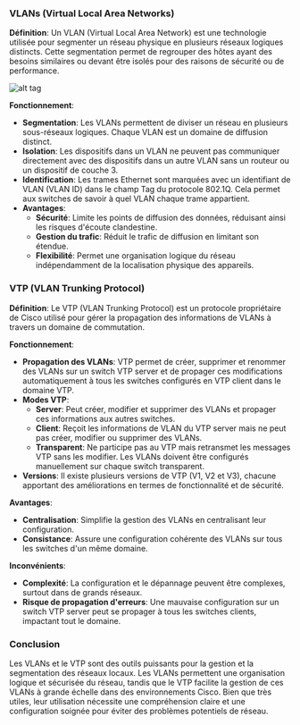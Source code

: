 ### VLANs (Virtual Local Area Networks)

**Définition**: 
Un VLAN (Virtual Local Area Network) est une technologie utilisée pour segmenter un réseau physique en plusieurs réseaux logiques distincts. Cette segmentation permet de regrouper des hôtes ayant des besoins similaires ou devant être isolés pour des raisons de sécurité ou de performance.

![alt tag](https://github.com/NicolasW-7/AIS-Brief-et-TIPS/blob/main/R%C3%A9seau/Screenshots/667934740591808512.png)

**Fonctionnement**:
- **Segmentation**: Les VLANs permettent de diviser un réseau en plusieurs sous-réseaux logiques. Chaque VLAN est un domaine de diffusion distinct.
- **Isolation**: Les dispositifs dans un VLAN ne peuvent pas communiquer directement avec des dispositifs dans un autre VLAN sans un routeur ou un dispositif de couche 3.
- **Identification**: Les trames Ethernet sont marquées avec un identifiant de VLAN (VLAN ID) dans le champ Tag du protocole 802.1Q. Cela permet aux switches de savoir à quel VLAN chaque trame appartient.
- **Avantages**:
  - **Sécurité**: Limite les points de diffusion des données, réduisant ainsi les risques d'écoute clandestine.
  - **Gestion du trafic**: Réduit le trafic de diffusion en limitant son étendue.
  - **Flexibilité**: Permet une organisation logique du réseau indépendamment de la localisation physique des appareils.

### VTP (VLAN Trunking Protocol)

**Définition**:
Le VTP (VLAN Trunking Protocol) est un protocole propriétaire de Cisco utilisé pour gérer la propagation des informations de VLANs à travers un domaine de commutation.

**Fonctionnement**:
- **Propagation des VLANs**: VTP permet de créer, supprimer et renommer des VLANs sur un switch VTP server et de propager ces modifications automatiquement à tous les switches configurés en VTP client dans le domaine VTP.
- **Modes VTP**:
  - **Server**: Peut créer, modifier et supprimer des VLANs et propager ces informations aux autres switches.
  - **Client**: Reçoit les informations de VLAN du VTP server mais ne peut pas créer, modifier ou supprimer des VLANs.
  - **Transparent**: Ne participe pas au VTP mais retransmet les messages VTP sans les modifier. Les VLANs doivent être configurés manuellement sur chaque switch transparent.
- **Versions**: Il existe plusieurs versions de VTP (V1, V2 et V3), chacune apportant des améliorations en termes de fonctionnalité et de sécurité.

**Avantages**:
- **Centralisation**: Simplifie la gestion des VLANs en centralisant leur configuration.
- **Consistance**: Assure une configuration cohérente des VLANs sur tous les switches d'un même domaine.

**Inconvénients**:
- **Complexité**: La configuration et le dépannage peuvent être complexes, surtout dans de grands réseaux.
- **Risque de propagation d'erreurs**: Une mauvaise configuration sur un switch VTP server peut se propager à tous les switches clients, impactant tout le domaine.

### Conclusion

Les VLANs et le VTP sont des outils puissants pour la gestion et la segmentation des réseaux locaux. Les VLANs permettent une organisation logique et sécurisée du réseau, tandis que le VTP facilite la gestion de ces VLANs à grande échelle dans des environnements Cisco. Bien que très utiles, leur utilisation nécessite une compréhension claire et une configuration soignée pour éviter des problèmes potentiels de réseau.
